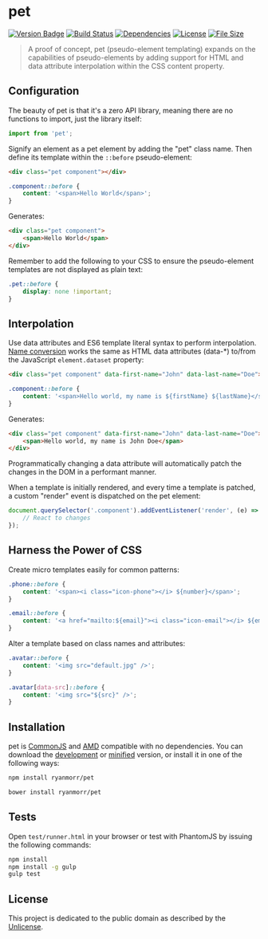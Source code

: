 # pet

[![Version Badge][version-image]][project-url]
[![Build Status][build-image]][build-url]
[![Dependencies][dependencies-image]][project-url]
[![License][license-image]][license-url]
[![File Size][file-size-image]][project-url]

> A proof of concept, pet (pseudo-element templating) expands on the capabilities of pseudo-elements by adding support for HTML and data attribute interpolation within the CSS content property.

## Configuration

The beauty of pet is that it's a zero API library, meaning there are no functions to import, just the library itself:

```javascript
import from 'pet';
```

Signify an element as a pet element by adding the "pet" class name. Then define its template within the `::before` pseudo-element:

```html
<div class="pet component"></div>
```

```css
.component::before {
    content: '<span>Hello World</span>';
}
```

Generates:

```html
<div class="pet component">
    <span>Hello World</span>
</div>
```

Remember to add the following to your CSS to ensure the pseudo-element templates are not displayed as plain text:

```css
.pet::before {
    display: none !important;
}
```

## Interpolation

Use data attributes and ES6 template literal syntax to perform interpolation. [Name conversion](https://developer.mozilla.org/en/docs/Web/API/HTMLElement/dataset#Name_conversion) works the same as HTML data attributes (data-*) to/from the JavaScript `element.dataset` property:

```html
<div class="pet component" data-first-name="John" data-last-name="Doe"></div>
```

```css
.component::before {
    content: '<span>Hello world, my name is ${firstName} ${lastName}</span>';
}
```

Generates:

```html
<div class="pet component" data-first-name="John" data-last-name="Doe"></div>
    <span>Hello world, my name is John Doe</span>
</div>
```

Programmatically changing a data attribute will automatically patch the changes in the DOM in a performant manner.

When a template is initially rendered, and every time a template is patched, a custom "render" event is dispatched on the pet element:

```javascript
document.querySelector('.component').addEventListener('render', (e) => {
    // React to changes
});
```

## Harness the Power of CSS

Create micro templates easily for common patterns:

```css
.phone::before {
    content: '<span><i class="icon-phone"></i> ${number}</span>';
}

.email::before {
    content: '<a href="mailto:${email}"><i class="icon-email"></i> ${email}</a>';
}
```

Alter a template based on class names and attributes:

```css
.avatar::before {
    content: '<img src="default.jpg" />';
}

.avatar[data-src]::before {
    content: '<img src="${src}" />';
}
```

## Installation

pet is [CommonJS](http://www.commonjs.org/) and [AMD](https://github.com/amdjs/amdjs-api/wiki/AMD) compatible with no dependencies. You can download the [development](http://github.com/ryanmorr/pet/raw/master/dist/pet.js) or [minified](http://github.com/ryanmorr/pet/raw/master/dist/pet.min.js) version, or install it in one of the following ways:

``` sh
npm install ryanmorr/pet

bower install ryanmorr/pet
```

## Tests

Open `test/runner.html` in your browser or test with PhantomJS by issuing the following commands:

``` sh
npm install
npm install -g gulp
gulp test
```

## License

This project is dedicated to the public domain as described by the [Unlicense](http://unlicense.org/).

[project-url]: https://github.com/ryanmorr/pet
[version-image]: https://badge.fury.io/gh/ryanmorr%2Fpet.svg
[build-url]: https://travis-ci.org/ryanmorr/pet
[build-image]: https://travis-ci.org/ryanmorr/pet.svg
[dependencies-image]: https://david-dm.org/ryanmorr/pet.svg
[license-image]: https://img.shields.io/badge/license-Unlicense-blue.svg
[license-url]: UNLICENSE
[file-size-image]: https://badge-size.herokuapp.com/ryanmorr/pet/master/dist/pet.min.js.svg?color=blue&label=file%20size